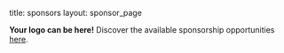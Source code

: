 title: sponsors
layout: sponsor_page

**Your logo can be here!** Discover the available sponsorship opportunities [here](https://2025.djangocon.eu/sponsors/sponsorship/).

<!--
##### Gold

[![kolo](/static/images/sponsors/kolo.svg){:class='sponsor large'}](https://kolo.app/){:target="\_blank"}

[![Foxley Talent](/static/images/sponsors/foxley.png){:class='sponsor large'}](https://foxleytalent.com/){:target="\_blank"}

---

##### Silver

[![MaykinMedia](/static/images/sponsors/maykin_logo.png){:class='sponsor large'}](https://www.maykinmedia.nl/en/){:target="\_blank"}

---

##### Bronze

[![Monit](/static/images/sponsors/monit.png){:class='sponsor large'}](https://monitdata.com/){:target="\_blank"}
[![Ambient Innovation](/static/images/sponsors/ambient.svg){:class='sponsor large'}](https://ambient.digital/){:target="\_blank"}
[![AppSignal](/static/images/sponsors/signal.svg){:class='sponsor large'}](https://www.appsignal.com/){:target="\_blank"}

---

##### Grants

[![Dsf](/static/images/sponsors/dsf.png){:class='sponsor large'}](https://evolutio.pt/){:target="\_blank"}

[![Eps](/static/images/sponsors/eps.png){:class='sponsor large'}](https://europython-society.org/){:target="\_blank"}

[![PSF](/static/images/sponsors/psf.png){:class='sponsor large'}](https://www.python.org/psf-landing/){:target="\_blank"}

---

##### Organizer

[![evolutio](/static/images/sponsors/evolutio.png){:class='sponsor large'}](https://evolutio.pt/){:target="\_blank"} -->
